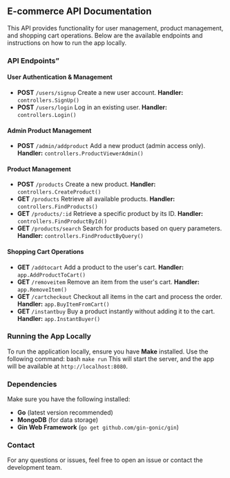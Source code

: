 E-commerce API Documentation
----------------------------
This API provides functionality for user management, product management, and shopping cart operations. Below are the available endpoints and instructions on how to run the app locally.

### **API Endpoints**”

#### **User Authentication & Management**

* **POST** `/users/signup`
Create a new user account.
**Handler:** `controllers.SignUp()`
* **POST** `/users/login`
Log in an existing user.
**Handler:** `controllers.Login()` 

#### **Admin Product Management**

* **POST** `/admin/addproduct`
Add a new product (admin access only).
**Handler:** `controllers.ProductViewerAdmin()`

#### **Product Management**
* **POST** `/products`
Create a new product.
**Handler:** `controllers.CreateProduct()`
* **GET** `/products`
Retrieve all available products.
**Handler:** `controllers.FindProducts()`
* **GET** `/products/:id`
Retrieve a specific product by its ID.
**Handler:** `controllers.FindProductById()`
* **GET** `/products/search`
Search for products based on query parameters.
**Handler:** `controllers.FindProductByQuery()`

#### **Shopping Cart Operations**
* **GET** `/addtocart`
Add a product to the user's cart.
**Handler:** `app.AddProductToCart()`
* **GET** `/removeitem`
Remove an item from the user's cart.
**Handler:** `app.RemoveItem()`
* **GET** `/cartcheckout`
Checkout all items in the cart and process the order.
**Handler:** `app.BuyItemFromCart()`
* **GET** `/instantbuy`
Buy a product instantly without adding it to the cart.
**Handler:** `app.InstantBuyer()`

### **Running the App Locally**
To run the application locally, ensure you have **Make** installed. Use the following command: bash `make run` This will start the server, and the app will be available at `http://localhost:8080`.

### **Dependencies**
Make sure you have the following installed:
* **Go** (latest version recommended)
* **MongoDB** (for data storage)
* **Gin Web Framework** (`go get github.com/gin-gonic/gin`)

### **Contact**
For any questions or issues, feel free to open an issue or contact the development team.